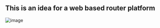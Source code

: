 
## This is an idea for a web based router platform

![image](https://github.com/user-attachments/assets/3486cb0a-426c-484e-baf7-1e3443bb059e)
